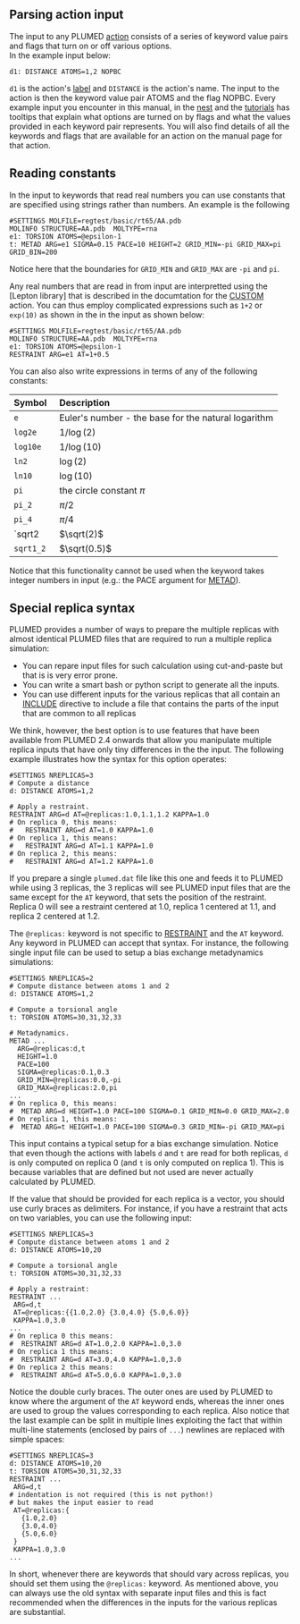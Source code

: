 Parsing action input 
--------------------

The input to any PLUMED [action](actions.md) consists of a series of keyword value pairs and flags that turn on or off various options.  
In the example input below:

```plumed
d1: DISTANCE ATOMS=1,2 NOPBC
```

`d1` is the action's [label](specifying_arguments.md) and `DISTANCE` is the action's name.  The input to the action is then the keyword value pair ATOMS and the flag NOPBC.
Every example input you encounter in this manual, in the [nest](www.plumed-nest.org) and the [tutorials](www.plumed-tutorials.org) has tooltips
that explain what options are turned on by flags and what the values provided in each keyword pair represents.  You will also find details of
all the keywords and flags that are available for an action on the manual page for that action.

## Reading constants

In the input to keywords that read real numbers you can use constants that are specified using strings rather than numbers.
An example is the following

```plumed
#SETTINGS MOLFILE=regtest/basic/rt65/AA.pdb
MOLINFO STRUCTURE=AA.pdb  MOLTYPE=rna
e1: TORSION ATOMS=@epsilon-1
t: METAD ARG=e1 SIGMA=0.15 PACE=10 HEIGHT=2 GRID_MIN=-pi GRID_MAX=pi GRID_BIN=200
```

Notice here that the boundaries for `GRID_MIN` and `GRID_MAX` are `-pi` and `pi`. 

Any real numbers that are read in from input are interpretted using the [Lepton library] that is described in the documtation for the [CUSTOM](CUSTOM.md) 
action. You can thus employ complicated expressions such as `1+2` or `exp(10)` as shown in the in the input as shown below:

```plumed
#SETTINGS MOLFILE=regtest/basic/rt65/AA.pdb
MOLINFO STRUCTURE=AA.pdb  MOLTYPE=rna
e1: TORSION ATOMS=@epsilon-1
RESTRAINT ARG=e1 AT=1+0.5
```

You can also also write expressions in terms of any of the following constants:

| Symbol | Description | 
| :----- |:------------|
| `e` | Euler's number - the base for the natural logarithm |
| `log2e` | $1 / \log(2)$ |
| `log10e` | $1 / \log(10)$ |
| `ln2` | $\log(2)$ |
| `ln10` | $\log(10)$ |
| `pi`   | the circle constant $\pi$ |
| `pi_2` | $\pi / 2$ |
| `pi_4` | $\pi / 4$ |
| `sqrt2 | $\sqrt(2)$ |
| `sqrt1_2 ` | $\sqrt(0.5)$ |

Notice that this functionality cannot be used when the keyword takes integer numbers in input 
(e.g.: the PACE argument for [METAD](METAD.md)).

## Special replica syntax

PLUMED provides a number of ways to prepare the multiple replicas with almost identical PLUMED files that are required to run a multiple replica simulation:

* You can repare input files for such calculation using cut-and-paste but that is is very error prone.
* You can write a smart bash or python script to generate all the inputs.
* You can use different inputs for the various replicas that all contain an [INCLUDE](INCLUDE.md) directive to include a file that contains the parts of the input that are common to all replicas 

We think, however, the best option is to use features that have been available from PLUMED 2.4 onwards that allow you 
manipulate multiple replica inputs that have only tiny differences in the the input.  The following example illustrates how the syntax 
for this option operates:  

```plumed
#SETTINGS NREPLICAS=3
# Compute a distance
d: DISTANCE ATOMS=1,2

# Apply a restraint.
RESTRAINT ARG=d AT=@replicas:1.0,1.1,1.2 KAPPA=1.0
# On replica 0, this means:
#   RESTRAINT ARG=d AT=1.0 KAPPA=1.0
# On replica 1, this means:
#   RESTRAINT ARG=d AT=1.1 KAPPA=1.0
# On replica 2, this means:
#   RESTRAINT ARG=d AT=1.2 KAPPA=1.0
````

If you prepare a single `plumed.dat` file like this one and feeds it to PLUMED while using 3 replicas,
the 3 replicas will see PLUMED input files that are the same except for the `AT` keyword, that sets the position of the restraint.
Replica 0 will see a restraint centered at 1.0, replica 1 centered at 1.1, and replica 2 centered at 1.2.

The `@replicas:` keyword is not specific to [RESTRAINT](RESTRAINT.md) and the `AT` keyword. Any keyword in PLUMED can accept that syntax.
For instance, the following single input file can be used to setup a bias exchange metadynamics simulations:

```plumed
#SETTINGS NREPLICAS=2 
# Compute distance between atoms 1 and 2
d: DISTANCE ATOMS=1,2

# Compute a torsional angle 
t: TORSION ATOMS=30,31,32,33

# Metadynamics.
METAD ...
  ARG=@replicas:d,t
  HEIGHT=1.0
  PACE=100
  SIGMA=@replicas:0.1,0.3
  GRID_MIN=@replicas:0.0,-pi
  GRID_MAX=@replicas:2.0,pi
...
# On replica 0, this means:
#  METAD ARG=d HEIGHT=1.0 PACE=100 SIGMA=0.1 GRID_MIN=0.0 GRID_MAX=2.0
# On replica 1, this means:
#  METAD ARG=t HEIGHT=1.0 PACE=100 SIGMA=0.3 GRID_MIN=-pi GRID_MAX=pi
```

This input contains a typical setup for a bias exchange simulation.
Notice that even though the actions with labels `d` and `t` are read for both replicas,
`d` is only computed on replica 0 (and `t` is only computed on replica 1).
This is because variables that are defined but not used are never actually calculated by PLUMED.

If the value that should be provided for each replica is a vector, you should use curly braces as delimiters.
For instance, if you have a restraint that acts on two variables, you can use the following input:

```plumed
#SETTINGS NREPLICAS=3
# Compute distance between atoms 1 and 2
d: DISTANCE ATOMS=10,20

# Compute a torsional angle
t: TORSION ATOMS=30,31,32,33

# Apply a restraint:
RESTRAINT ...
 ARG=d,t
 AT=@replicas:{{1.0,2.0} {3.0,4.0} {5.0,6.0}}
 KAPPA=1.0,3.0
...
# On replica 0 this means:
#  RESTRAINT ARG=d AT=1.0,2.0 KAPPA=1.0,3.0
# On replica 1 this means:
#  RESTRAINT ARG=d AT=3.0,4.0 KAPPA=1.0,3.0
# On replica 2 this means:
#  RESTRAINT ARG=d AT=5.0,6.0 KAPPA=1.0,3.0
```

Notice the double curly braces. The outer ones are used by PLUMED to know where the argument of the `AT` keyword ends,
whereas the inner ones are used to group the values corresponding to each replica.
Also notice that the last example can be split in multiple lines exploiting the fact that
within multi-line statements (enclosed by pairs of `...`) newlines are replaced with simple spaces:

```plumed
#SETTINGS NREPLICAS=3
d: DISTANCE ATOMS=10,20
t: TORSION ATOMS=30,31,32,33
RESTRAINT ...
 ARG=d,t
# indentation is not required (this is not python!)
# but makes the input easier to read
 AT=@replicas:{
   {1.0,2.0}
   {3.0,4.0}
   {5.0,6.0}
 }
 KAPPA=1.0,3.0
...
```

In short, whenever there are keywords that should vary across replicas, you should set them using the `@replicas:` keyword.
As mentioned above, you can always use the old syntax with separate input files and this is fact recommended when the
differences in the inputs for the various replicas are substantial.

